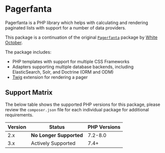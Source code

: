 # Pagerfanta

Pagerfanta is a PHP library which helps with calculating and rendering paginated lists with support for a number of data providers.
    
This package is a continuation of the original [`Pagerfanta`](https://github.com/whiteoctober/Pagerfanta) package by [White October](https://www.whiteoctober.co.uk/).

The package includes:
    
- PHP templates with support for multiple CSS Frameworks
- Adapters supporting multiple database backends, including ElasticSearch, Solr, and Doctrine (ORM and ODM)
- [Twig](https://twig.symfony.com/) extension for rendering a pager

## Support Matrix

The below table shows the supported PHP versions for this package, please review the `composer.json` file for each individual package for additional requirements.

| Version | Status                  | PHP Versions |
|---------|-------------------------|--------------|
| 2.x     | **No Longer Supported** | 7.2-8.0      |
| 3.x     | Actively Supported      | 7.4+         |
